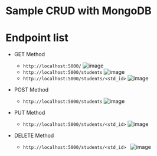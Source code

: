 # Sample CRUD with MongoDB

# Endpoint list
- GET Method
  - ``` http://localhost:5000/ ```
    ![image](https://github.com/ikkyuuq/CRUD_MongoDB/assets/67925388/17cbdc1a-33cc-43b4-a6bf-7f99f573fd52)
  - ``` http://localhost:5000/students ```
    ![image](https://github.com/ikkyuuq/CRUD_MongoDB/assets/67925388/716d38a2-0a82-452d-8cbc-9161034093b5)
  - ``` http://localhost:5000/students/<std_id> ```
    ![image](https://github.com/ikkyuuq/CRUD_MongoDB/assets/67925388/3d898150-5c25-4599-9d99-3e9d738777d5)

- POST Method
  - ``` http://localhost:5000/students ```
    ![image](https://github.com/ikkyuuq/CRUD_MongoDB/assets/67925388/47f9e497-958c-49e4-8612-4c72bdc98bb3)

- PUT Method
  - ``` http://localhost:5000/students/<std_id> ```
    ![image](https://github.com/ikkyuuq/CRUD_MongoDB/assets/67925388/88cf7bb4-ca06-4baa-9cb8-290b1c2f3a90)

- DELETE Method
  - ``` http://localhost:5000/students/<std_id>  ```
    ![image](https://github.com/ikkyuuq/CRUD_MongoDB/assets/67925388/1f4fc0d7-5d6a-4bf1-916c-599b58be1260)
